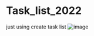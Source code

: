 # Task_list_2022
just using <HTML><CSS><JS> create task list
  ![image](https://user-images.githubusercontent.com/86973304/185705143-0e01f332-7f7e-46bf-96ef-cbe2b856d0b2.png)
